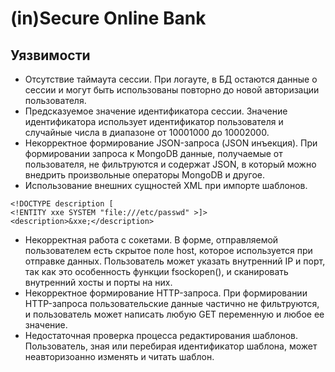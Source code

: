 ﻿# (in)Secure Online Bank #
## Уязвимости ##
* Отсутствие таймаута сессии. При логауте, в БД остаются данные о сессии и могут быть использованы повторно до новой авторизации пользователя.
* Предсказуемое значение идентификатора сессии. Значение идентификатора использует идентификатор пользователя и случайные числа в диапазоне от 10001000 до 10002000.
* Некорректное формирование JSON-запроса (JSON инъекция). При формировании запроса к MongoDB данные, получаемые от пользователя, не фильтруются и содержат JSON, в который можно внедрить произвольные операторы MongoDB и другое.
* Использование внешних сущностей XML при импорте шаблонов. 
<pre><code>&lt;!DOCTYPE description [
&lt;!ENTITY xxe SYSTEM &quot;file:///etc/passwd&quot; &gt;]&gt;
&lt;description&gt;&amp;xxe;&lt;/description&gt;</code></pre>
* Некорректная работа с сокетами. В форме, отправляемой пользователем есть скрытое поле host, которое используется при отправке данных. Пользователь может указать внутренний IP и порт, так как это особенность функции fsockopen(), и сканировать внутренний хосты и порты на них.
* Некорректное формирование HTTP-запроса. При формировании HTTP-запроса пользовательские данные частично не фильтруются, и пользователь может написать любую GET переменную и любое ее значение.
* Недостаточная проверка процесса редактирования шаблонов. Пользователь, зная или перебирая идентификатор шаблона, может неавторизоанно изменять и читать шаблон.